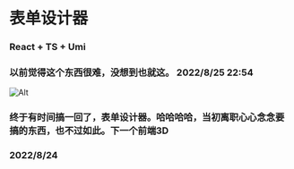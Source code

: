 # 表单设计器
### React + TS + Umi
### 以前觉得这个东西很难，没想到也就这。 2022/8/25 22:54
![Alt](https://gimg2.baidu.com/image_search/src=http%3A%2F%2Fimg.julinghu.com%2F2021%2F10%2F20211011090224514.jpg&refer=http%3A%2F%2Fimg.julinghu.com&app=2002&size=f9999,10000&q=a80&n=0&g=0n&fmt=auto?sec=1664031383&t=9238a835f39b4916bb7fb0885c4afe1e)
### 终于有时间搞一回了，表单设计器。哈哈哈哈，当初离职心心念念要搞的东西，也不过如此。下一个前端3D
### 2022/8/24
